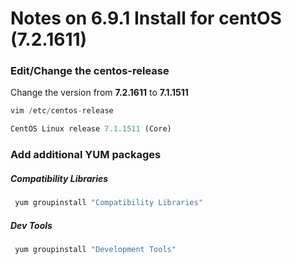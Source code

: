 # Notes on 6.9.1 Install for centOS (7.2.1611)
### Edit/Change the centos-release

Change the version from __7.2.1611__ to __7.1.1511__
```javascript
vim /etc/centos-release
```
```javascript
CentOS Linux release 7.1.1511 (Core)
```
### Add additional YUM packages
##### Compatibility Libraries
```javascript
 yum groupinstall "Compatibility Libraries"
 ```
 ##### Dev Tools
```javascript
 yum groupinstall "Development Tools"
 ```
 
 

